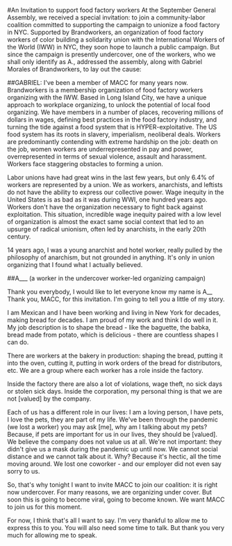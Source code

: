 #An Invitation to support food factory workers
At the September General Assembly, we received a special invitation: to join a community-labor coalition committed to supporting the campaign to unionize a food factory in NYC. Supported by Brandworkers, an organization of food factory workers of color building a solidarity union with the International Workers of the World (IWW) in NYC, they soon hope to launch a public campaign. But since the campaign is presently undercover, one of the workers, who we shall only identify as A., addressed the assembly, along with Gabriel Morales of Brandworkers, to lay out the cause:

##GABRIEL:
I've been a member of MACC for many years now. Brandworkers is a membership organization of food factory workers organizing with the IWW. Based in Long Island City, we have a unique approach to workplace organizing, to unlock the potential of local food organizing. We have members in a number of places, recovering millions of dollars in wages, defining best practices in the food factory industry, and turning the tide against a food system that is HYPER-exploitative. The US food system has its roots in slavery, imperialism, neoliberal deals. Workers are predominantly contending with extreme hardship on the job: death on the job, women workers are underrepresented in pay and power, overrepresented in terms of sexual violence, assault and harassment. Workers face staggering obstacles to forming a union.

Labor unions have had great wins in the last few years, but only 6.4% of workers are represented by a union. We as workers, anarchists, and leftists do not have the ability to express our collective power. Wage inequity in the United States is as bad as it was during WWI, one hundred years ago. Workers don't have the organization necessary to fight back against exploitation. This situation, incredible wage inequity paired with a low level of organization  is almost the exact same social  context that led to an upsurge of radical unionism, often led by anarchists, in the early 20th century.

14 years ago, I was a young anarchist and hotel worker, really pulled by the philosophy of anarchism, but not grounded in anything. It's only in union organizing that I found what I actually believed.

##A___ (a worker in the undercover worker-led organizing campaign)

Thank you everybody, I would like to let everyone know my name is A__ Thank you, MACC, for this invitation. I'm going to tell you a little of my story.

I am Mexican and I have been working and living in New York for decades, making bread for decades. I am proud of my work and think I do well in it. My job description is to shape the bread - like the baguette, the babka, bread made from potato, which is delicious - there are countless shapes I can do.

There are workers at the bakery in production: shaping the bread, putting it into the oven, cutting it, putting in work orders of the bread for distributors, etc. We are a group where each worker has a role inside the factory.

Inside the factory there are also a lot of violations, wage theft, no sick days or stolen sick days. Inside the corporation, my personal thing is that we are not [valued] by the company.

Each of us has a different role in our lives: I am a loving person, I have pets, I love the pets, they are part of my life. We've been through the pandemic (we lost a worker) you may ask [me], why am I talking about my pets? Because, if pets are important for us in our lives, they should be [valued]. We believe the company does not value us at all. We're not important: they didn't give us a mask during the pandemic up until now. We cannot social distance and we cannot talk about it. Why? Because it's hectic, all the time moving around. We lost one coworker - and our employer did not even say sorry to us.

So, that's why tonight I want to invite MACC to join our coalition: it is right now undercover. For many reasons, we are organizing under cover. But soon this is going to become viral, going to become known. We want MACC to join us for this moment.

For now, I think that's all I want to say. I'm very thankful to allow me to express this to you. You will also need some time to talk. But thank you very much for allowing me to speak.
